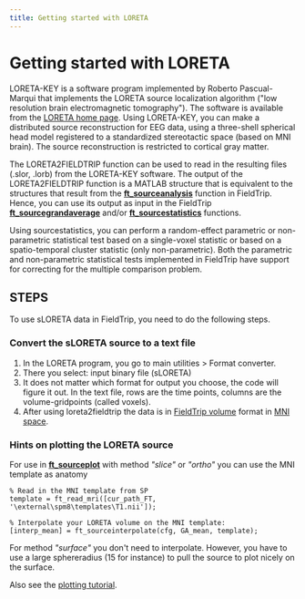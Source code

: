 ```yaml
---
title: Getting started with LORETA
---
```


# Getting started with LORETA

LORETA-KEY is a software program implemented by Roberto Pascual-Marqui that implements the LORETA source localization algorithm ("low resolution brain electromagnetic tomography"). The software is available from the [LORETA home page](http://www.unizh.ch/keyinst/NewLORETA/LORETA01.htm). Using LORETA-KEY, you can make a distributed source reconstruction for EEG data, using a three-shell spherical head model registered to a standardized stereotactic space (based on MNI brain). The source reconstruction is restricted to cortical gray matter.

The LORETA2FIELDTRIP function can be used to read in the resulting files (.slor, .lorb) from the LORETA-KEY software. The output of the LORETA2FIELDTRIP function is a MATLAB structure that is equivalent to the structures that result from the **[ft_sourceanalysis](https://github.com/fieldtrip/fieldtrip/blob/release/ft_sourceanalysis.m)** function in FieldTrip. Hence, you can use its output as input in the FieldTrip **[ft_sourcegrandaverage](https://github.com/fieldtrip/fieldtrip/blob/release/ft_sourcegrandaverage.m)** and/or **[ft_sourcestatistics](https://github.com/fieldtrip/fieldtrip/blob/release/ft_sourcestatistics.m)** functions.

Using sourcestatistics, you can perform a random-effect parametric or non-parametric statistical test based on a single-voxel statistic or based on a spatio-temporal cluster statistic (only non-parametric). Both the parametric and non-parametric statistical tests implemented in FieldTrip have support for correcting for the multiple comparison problem.

## STEPS

To use sLORETA data in FieldTrip, you need to do the following steps.

### Convert the sLORETA source to a text file

1.  In the LORETA program, you go to main utilities > Format converter.
2.  There you select: input binary file (sLORETA)
3.  It does not matter which format for output you choose, the code will figure it out. In the text file, rows are the time points, columns are the volume-gridpoints (called voxels).
4.  After using loreta2fieldtrip the data is in [FieldTrip volume](http://fieldtrip.fcdonders.nl/reference/ft_datatype_volume) format in [MNI space](/faq/how_are_the_different_head_and_mri_coordinate_systems_defined?s[]=mni#details_of_the_mni_coordinate_system).

### Hints on plotting the LORETA source

For use in **[ft_sourceplot](https://github.com/fieldtrip/fieldtrip/blob/release/ft_sourceplot.m)** with method _"slice"_ or _"ortho"_ you can use the MNI template as anatomy

    % Read in the MNI template from SP
    template = ft_read_mri([cur_path_FT, '\external\spm8\templates\T1.nii']);

    % Interpolate your LORETA volume on the MNI template:
    [interp_mean] = ft_sourceinterpolate(cfg, GA_mean, template);

For method _"surface"_ you don't need to interpolate. However, you have to use a large sphereradius (15 for instance) to pull the source to plot nicely on the surface.

Also see the [plotting tutorial](/tutorial/plotting#plotting#plotting_data_at_the_source_level).
